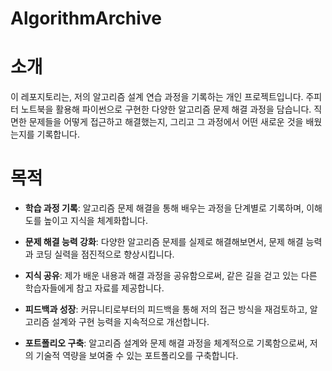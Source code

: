 # AlgorithmArchive


# 소개

이 레포지토리는, 저의 알고리즘 설계 연습 과정을 기록하는 개인 프로젝트입니다. 주피터 노트북을 활용해 파이썬으로 구현한 다양한 알고리즘 문제 해결 과정을 담습니다. 직면한 문제들을 어떻게 접근하고 해결했는지, 그리고 그 과정에서 어떤 새로운 것을 배웠는지를 기록합니다.

# 목적

- **학습 과정 기록**: 알고리즘 문제 해결을 통해 배우는 과정을 단계별로 기록하며, 이해도를 높이고 지식을 체계화합니다.

- **문제 해결 능력 강화**: 다양한 알고리즘 문제를 실제로 해결해보면서, 문제 해결 능력과 코딩 실력을 점진적으로 향상시킵니다.

- **지식 공유**: 제가 배운 내용과 해결 과정을 공유함으로써, 같은 길을 걷고 있는 다른 학습자들에게 참고 자료를 제공합니다.

- **피드백과 성장**: 커뮤니티로부터의 피드백을 통해 저의 접근 방식을 재검토하고, 알고리즘 설계와 구현 능력을 지속적으로 개선합니다.

- **포트폴리오 구축**: 알고리즘 설계와 문제 해결 과정을 체계적으로 기록함으로써, 저의 기술적 역량을 보여줄 수 있는 포트폴리오를 구축합니다.

